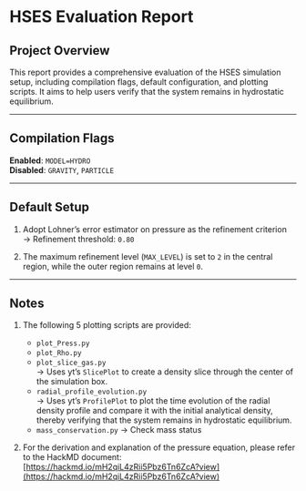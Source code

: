 # HSES Evaluation Report

## Project Overview

This report provides a comprehensive evaluation of the HSES simulation setup, including compilation flags, default configuration, and plotting scripts. It aims to help users verify that the system remains in hydrostatic equilibrium.

---

## Compilation Flags

**Enabled**: `MODEL=HYDRO`  
**Disabled**: `GRAVITY`, `PARTICLE`

---

## Default Setup

1. Adopt Lohner’s error estimator on pressure as the refinement criterion  
   → Refinement threshold: `0.80`

2. The maximum refinement level (`MAX_LEVEL`) is set to `2` in the central region, while the outer region remains at level `0`.

---

## Notes

1. The following 5 plotting scripts are provided:

   - `plot_Press.py`  
   - `plot_Rho.py`  
   - `plot_slice_gas.py`  
     → Uses yt’s `SlicePlot` to create a density slice through the center of the simulation box.  
   - `radial_profile_evolution.py`  
     → Uses yt’s `ProfilePlot` to plot the time evolution of the radial density profile and compare it with the initial analytical density, thereby verifying that the system remains in hydrostatic equilibrium.
   - `mass_conservation.py`
     → Check mass status  

2. For the derivation and explanation of the pressure equation, please refer to the HackMD document:  
    [https://hackmd.io/mH2qiL4zRii5Pbz6Tn6ZcA?view](https://hackmd.io/mH2qiL4zRii5Pbz6Tn6ZcA?view)
